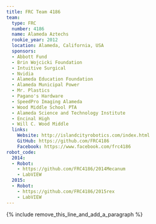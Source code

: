 ```yaml
---
title: FRC Team 4186
team:
  type: FRC
  number: 4186
  name: Alameda Aztechs
  rookie_year: 2012
  location: Alameda, California, USA
  sponsors:
  - Abbott Fund
  - Brin Wojcicki Foundation
  - Intuitive Surgical
  - Nvidia
  - Alameda Education Foundation
  - Alameda Municipal Power
  - Mr. Plastics
  - Pagano's Hardware
  - SpeedPro Imaging Alameda
  - Wood Middle School PTA
  - Alameda Science and Technology Institute
  - Encinal High
  - Will C. Wood Middle
  links:
    Website: http://islandcityrobotics.com/index.html
    GitHub: https://github.com/FRC4186
    Facebook: https://www.facebook.com/frc4186
robot_code:
  2014:
  - Robot:
    - https://github.com/FRC4186/2014Mecanum
    - LabVIEW
  2015:
  - Robot:
    - https://github.com/FRC4186/2015rex
    - LabVIEW
---
```


{% include remove_this_line_and_add_a_paragraph %}